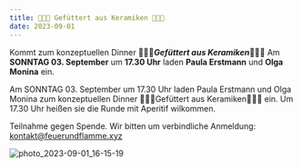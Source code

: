 ```yaml
---
title: 🧄🌽🥕 Gefüttert aus Keramiken 🥔🍑🍆
date: 2023-09-01
---
```


Kommt zum konzeptuellen Dinner 🧄🌽🥕***Gefüttert aus Keramiken***🥔🍑🍆 Am **SONNTAG 03. September** um **17.30 Uhr** laden **Paula Erstmann** und **Olga Monina** ein.

Am SONNTAG 03. September um 17.30 Uhr laden Paula Erstmann und Olga Monina zum konzeptuellen Dinner 🧄🌽🥕Gefüttert aus Keramiken🥔🍑🍆 ein.
Um 17.30 Uhr heißen sie die Runde mit Aperitif wilkommen. 

Teilnahme gegen Spende. Wir bitten um verbindliche Anmeldung: kontakt@feuerundflamme.xyz

![photo_2023-09-01_16-15-19](https://github.com/brennovich/feuerundflamme.xyz/assets/115560099/2fa8e325-9311-4a17-ac08-48046027b3cb)
